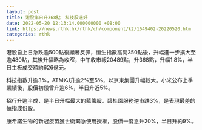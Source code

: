```yaml
---
layout: post
title: 港股半日升368點　科技股造好
date: 2022-05-20 12:13:14.000000000 +08:00
link: https://news.rthk.hk/rthk/ch/component/k2/1649402-20220520.htm
categories: rthk
---
```


港股自上日急跌逾500點後顯著反彈，恒生指數高開350點後，升幅進一步擴大至逾480點，其後升幅略為收窄，中午收市報20489點，升368點，升幅1.8%，半日主板成交額約626億元。

科技指數升逾3%，ATMXJ升逾2%至5%，以京東集團升幅較大。小米公布上季業績後，股價初段曾升逾6%，半日升近5%。

招行升逾半成，是半日升幅最大的藍籌股。碧桂園服務逆市跌3%，是表現最差的恒指成份股。

康希諾生物的新冠疫苗獲世衛緊急使用授權，股價一度急升20%，半日升約9%。
